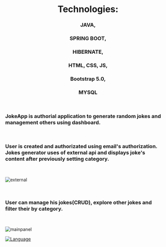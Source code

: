 <div align="center">
<ul type="none">
 <li><h1>Technologies:</h1></li>
 <li><h3>JAVA,</h3></li>
 <li><h3>SPRING BOOT,</h3></li>
 <li><h3>HIBERNATE,</h3></li>
 <li><h3>HTML, CSS, JS,</h3></li>
 <li><h3>Bootstrap 5.0,</h3></li>
 <li><h3>MYSQL</h3></li>
</ul>
</div>
<br>
<h3>JokeApp is authorial application to generate random jokes and management others using dashboard.</h3>
<br>
<h3>User is created and authorizated using email's authorization.
Jokes generator uses of external api and displays joke's content after previously setting category.</h3>    
<br>

![external](https://github.com/Misiek26/JokeApp/assets/78620383/3dda92fe-9755-46ab-979c-7df29689c1ff)

<br>
<h3>User can manage his jokes(CRUD), explore other jokes and filter their by category.</h3>

<br>

![mainpanel](https://github.com/Misiek26/JokeApp/assets/78620383/88ec20fc-6365-4147-b387-c841ffd3cf2c)

[![Language](https://img.shields.io/badge/language-Java-orange.svg)](https://java.com)
